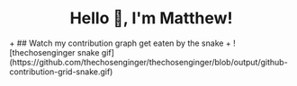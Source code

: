 <h1 align="center"> Hello 👋, I'm Matthew! </h1>
+ ## Watch my contribution graph get eaten by the snake +
![thechosenginger snake gif](https://github.com/thechosenginger/thechosenginger/blob/output/github-contribution-grid-snake.gif)
<!--
**thechosenginger/thechosenginger** is a ✨ _special_ ✨ repository because its `README.md` (this file) appears on your GitHub profile.

Here are some ideas to get you started:

- 🔭 I’m currently working on ...
- 🌱 I’m currently learning ...
- 👯 I’m looking to collaborate on ...
- 🤔 I’m looking for help with ...
- 💬 Ask me about ...
- 📫 How to reach me: ...
- 😄 Pronouns: ...
- ⚡ Fun fact: ...
-->

